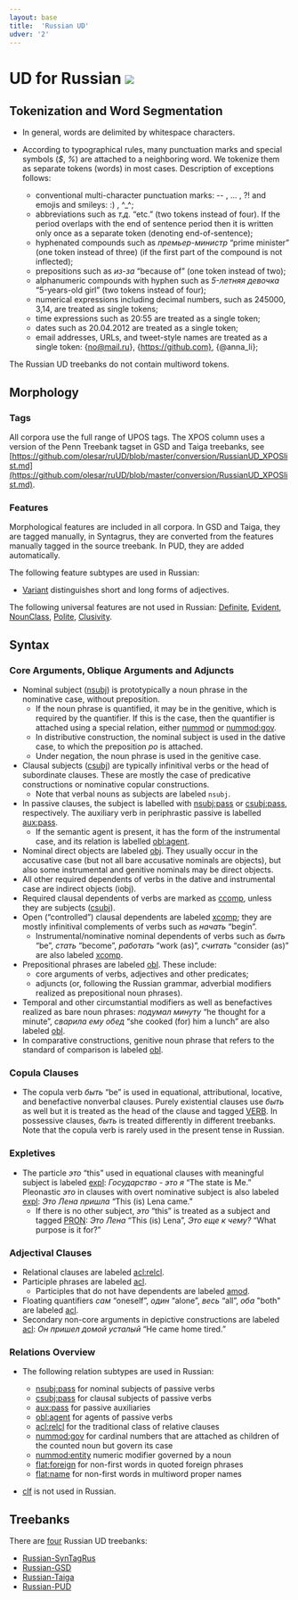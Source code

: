 ```yaml
---
layout: base
title:  'Russian UD'
udver: '2'
---
```


# UD for Russian <span class="flagspan"><img class="flag" src="../../flags/svg/RU.svg" /></span>

## Tokenization and Word Segmentation

* In general, words are delimited by whitespace characters.
* According to typographical rules, many punctuation marks and special symbols (_$_, _%_) are attached to a neighboring word. We tokenize them as separate tokens (words) in most cases.
Description of exceptions follows:

  * conventional multi-character punctuation marks: -- , ... , ?! and emojis and smileys: :) , ^_^;
  * abbreviations such as _т.д._ “etc.” (two tokens instead of four).
If the period overlaps with the end of sentence period then it is written only once as a separate token (denoting end-of-sentence);
  * hyphenated compounds such as _премьер-министр_ “prime minister” (one token instead of three) (if the first part of the compound is not inflected);
  * prepositions such as _из-за_  “because of” (one token instead of two);
  * alphanumeric compounds with hyphen such as _5-летняя девочка_ “5-years-old girl” (two tokens instead of four);
  * numerical expressions including decimal numbers, such as 245000, 3,14, are treated as single tokens;
  * time expressions such as 20:55 are treated as a single token;
  * dates such as 20.04.2012 are treated as a single token;
  * email addresses, URLs, and tweet-style names are treated as a single token: {no@mail.ru}, {https://github.com}, {@anna_li};

The Russian UD treebanks do not contain multiword tokens.

## Morphology

### Tags

All corpora use the full range of UPOS tags. The XPOS column uses a version of the Penn Treebank tagset in GSD and Taiga treebanks, see [https://github.com/olesar/ruUD/blob/master/conversion/RussianUD_XPOSlist.md](https://github.com/olesar/ruUD/blob/master/conversion/RussianUD_XPOSlist.md).

### Features

Morphological features are included in all corpora. In GSD and Taiga, they are tagged manually, in Syntagrus, they are converted from the features manually tagged in the source treebank. In PUD, they are added automatically.  

The following feature subtypes are used in Russian:  

* [Variant]() distinguishes short and long forms of adjectives.

The following universal features are not used in Russian: [Definite](), [Evident](), [NounClass](), [Polite](), [Clusivity]().

## Syntax

### Core Arguments, Oblique Arguments and Adjuncts

* Nominal subject ([nsubj]()) is prototypically a noun phrase in the nominative case, without preposition.
  * If the noun phrase is quantified, it may be in the genitive, which is required by the quantifier. 
    If this is the case, then the quantifier is attached using a special relation, either [nummod]() or [nummod:gov]().
  * In distributive construction, the nominal subject is used in the dative case, to which the preposition _po_ is attached.   
  * Under negation, the noun phrase is used in the genitive case.  
* Clausal subjects ([csubj]()) are typically infinitival verbs or the head of subordinate clauses. These are mostly the case of predicative constructions or nominative copular constructions.  
  * Note that verbal nouns as subjects are labeled `nsubj`.  
* In passive clauses, the subject is labelled with [nsubj:pass]() or [csubj:pass](), respectively. The auxiliary verb in periphrastic passive is labelled [aux:pass]().
  * If the semantic agent is present, it has the form of the instrumental case, and its relation is labelled [obl:agent]().  
* Nominal direct objects are labeled [obj](). They usually occur in the accusative case (but not all bare accusative nominals are objects), but also some instrumental and genitive nominals may be direct objects.  
* All other required dependents of verbs in the dative and instrumental case are indirect objects (iobj).
* Required clausal dependents of verbs are marked as [ccomp](), unless they are subjects ([csubj]()).
* Open (“controlled”) clausal dependents are labeled [xcomp](); they are mostly infinitival complements of verbs such as _начать_ “begin”.  
  * Instrumental/nominative nominal dependents of verbs such as _быть_ “be”, _стать_ “become”, _работать_ “work (as)”, _считать_ “consider (as)” are also labeled [xcomp]().  
* Prepositional phrases are labeled [obl](). These include:  
  * core arguments of verbs, adjectives and other predicates;  
  * adjuncts (or, following the Russian grammar, adverbial modifiers realized as prepositional noun phrases).  
* Temporal and other circumstantial modifiers as well as benefactives realized as bare noun phrases: _подумал минуту_ “he thought for a minute”, _сварила ему обед_ “she cooked (for) him a lunch” are also labeled [obl]().
* In comparative constructions, genitive noun phrase that refers to the standard of comparison is labeled [obl]().

### Copula Clauses

* The copula verb _быть_ “be” is used in equational, attributional, locative, and benefactive nonverbal clauses.
  Purely existential clauses use _быть_ as well but it is treated as the head of the clause and tagged [VERB]().
  In possessive clauses, _быть_ is treated differently in different treebanks.  
  Note that the copula verb is rarely used in the present tense in Russian.  

### Expletives  

* The particle _это_ “this” used in equational clauses with meaningful subject is labeled [expl](): _Государство - это я_ “The state is Me.” Pleonastic _это_ in clauses with overt nominative subject is also labeled [expl](): _Это Лена пришла_ “This (is) Lena came.”  
  * If there is no other subject, _это_ “this” is treated as a subject and tagged [PRON]():
    _Это Лена_ “This (is) Lena”, _Это еще к чему?_ “What purpose is it for?”
    
### Adjectival Clauses 

* Relational clauses are labeled [acl:relcl]().  
* Participle phrases are labeled [acl]().  
  * Participles that do not have dependents are labeled [amod]().  
* Floating quantifiers _сам_ “oneself”, _один_ “alone”, _весь_ “all”, _оба_ "both" are labeled [acl]().  
* Secondary non-core arguments in depictive constructions are labeled [acl](): _Он пришел домой усталый_ “He came home tired.”     

### Relations Overview

* The following relation subtypes are used in Russian:
  * [nsubj:pass]() for nominal subjects of passive verbs
  * [csubj:pass]() for clausal subjects of passive verbs
  * [aux:pass]() for passive auxiliaries
  * [obl:agent]() for agents of passive verbs
  * [acl:relcl]() for the traditional class of relative clauses
  * [nummod:gov]() for cardinal numbers that are attached as children of the counted noun but govern its case
  * [nummod:entity]() numeric modifier governed by a noun
  * [flat:foreign]() for non-first words in quoted foreign phrases
  * [flat:name]() for non-first words in multiword proper names

* [clf]() is not used in Russian.
  

## Treebanks

There are [four](../treebanks/ru/index.html) Russian UD treebanks:

  * [Russian-SynTagRus](../treebanks/ru_syntagrus/index.html)
  * [Russian-GSD](../treebanks/ru_gsd/index.html)
  * [Russian-Taiga](../treebanks/ru_taiga/index.html)
  * [Russian-PUD](../treebanks/ru_pud/index.html)

